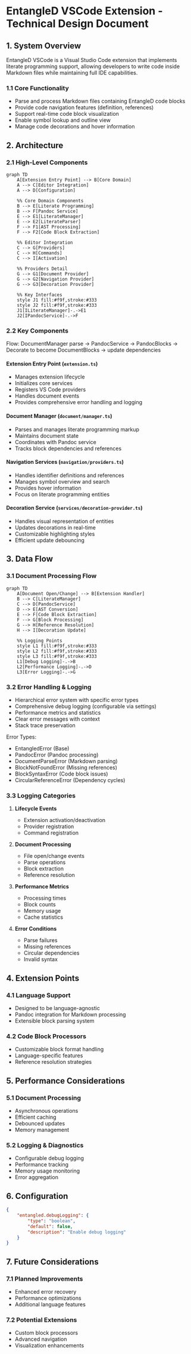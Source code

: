 # EntangleD VSCode Extension - Technical Design Document

## 1. System Overview

EntangleD VSCode is a Visual Studio Code extension that implements literate programming support, allowing developers to write code inside Markdown files while maintaining full IDE capabilities.

### 1.1 Core Functionality
- Parse and process Markdown files containing EntangleD code blocks
- Provide code navigation features (definition, references)
- Support real-time code block visualization
- Enable symbol lookup and outline view
- Manage code decorations and hover information

## 2. Architecture

### 2.1 High-Level Components

```mermaid
graph TD
    A[Extension Entry Point] --> B[Core Domain]
    A --> C[Editor Integration]
    A --> D[Configuration]

    %% Core Domain Components
    B --> E[Literate Programming]
    B --> F[Pandoc Service]
    E --> E1[LiterateManager]
    E --> E2[LiterateParser]
    F --> F1[AST Processing]
    F --> F2[Code Block Extraction]

    %% Editor Integration
    C --> G[Providers]
    C --> H[Commands]
    C --> I[Activation]
    
    %% Providers Detail
    G --> G1[Document Provider]
    G --> G2[Navigation Provider]
    G --> G3[Decoration Provider]

    %% Key Interfaces
    style J1 fill:#f9f,stroke:#333
    style J2 fill:#f9f,stroke:#333
    J1[ILiterateManager]-.->E1
    J2[IPandocService]-.->F
```

### 2.2 Key Components

Flow: DocumentManager parse -> PandocService -> PandocBlocks -> Decorate to become DocumentBlocks -> update dependencies

#### Extension Entry Point (`extension.ts`)
- Manages extension lifecycle
- Initializes core services
- Registers VS Code providers
- Handles document events
- Provides comprehensive error handling and logging

#### Document Manager (`document/manager.ts`)
- Parses and manages literate programming markup
- Maintains document state
- Coordinates with Pandoc service
- Tracks block dependencies and references

#### Navigation Services (`navigation/providers.ts`)
- Handles identifier definitions and references
- Manages symbol overview and search
- Provides hover information
- Focus on literate programming entities

#### Decoration Service (`services/decoration-provider.ts`)
- Handles visual representation of entities
- Updates decorations in real-time
- Customizable highlighting styles
- Efficient update debouncing

## 3. Data Flow

### 3.1 Document Processing Flow
```mermaid
graph TD
    A[Document Open/Change] --> B[Extension Handler]
    B --> C[LiterateManager]
    C --> D[PandocService]
    D --> E[AST Conversion]
    E --> F[Code Block Extraction]
    F --> G[Block Processing]
    G --> H[Reference Resolution]
    H --> I[Decoration Update]

    %% Logging Points
    style L1 fill:#f9f,stroke:#333
    style L2 fill:#f9f,stroke:#333
    style L3 fill:#f9f,stroke:#333
    L1[Debug Logging]-.->B
    L2[Performance Logging]-.->D
    L3[Error Logging]-.->G
```

### 3.2 Error Handling & Logging
- Hierarchical error system with specific error types
- Comprehensive debug logging (configurable via settings)
- Performance metrics and statistics
- Clear error messages with context
- Stack trace preservation

Error Types:
- EntangledError (Base)
- PandocError (Pandoc processing)
- DocumentParseError (Markdown parsing)
- BlockNotFoundError (Missing references)
- BlockSyntaxError (Code block issues)
- CircularReferenceError (Dependency cycles)

### 3.3 Logging Categories
1. **Lifecycle Events**
   - Extension activation/deactivation
   - Provider registration
   - Command registration

2. **Document Processing**
   - File open/change events
   - Parse operations
   - Block extraction
   - Reference resolution

3. **Performance Metrics**
   - Processing times
   - Block counts
   - Memory usage
   - Cache statistics

4. **Error Conditions**
   - Parse failures
   - Missing references
   - Circular dependencies
   - Invalid syntax

## 4. Extension Points

### 4.1 Language Support
- Designed to be language-agnostic
- Pandoc integration for Markdown processing
- Extensible block parsing system

### 4.2 Code Block Processors
- Customizable block format handling
- Language-specific features
- Reference resolution strategies

## 5. Performance Considerations

### 5.1 Document Processing
- Asynchronous operations
- Efficient caching
- Debounced updates
- Memory management

### 5.2 Logging & Diagnostics
- Configurable debug logging
- Performance tracking
- Memory usage monitoring
- Error aggregation

## 6. Configuration
```json
{
    "entangled.debugLogging": {
        "type": "boolean",
        "default": false,
        "description": "Enable debug logging"
    }
}
```

## 7. Future Considerations

### 7.1 Planned Improvements
- Enhanced error recovery
- Performance optimizations
- Additional language features

### 7.2 Potential Extensions
- Custom block processors
- Advanced navigation
- Visualization enhancements
